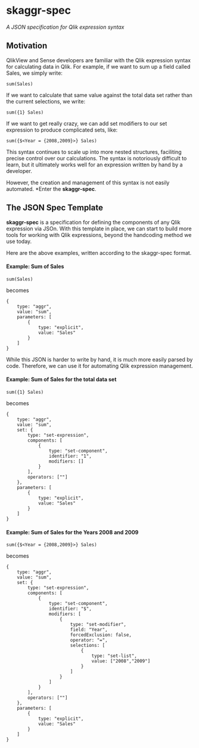 # skaggr-spec
*A JSON specification for Qlik expression syntax*

## Motivation
QlikView and Sense developers are familiar with the Qlik expression syntax for calculating data in Qlik. For example, if we want to sum up a field called Sales, we simply write:
```
sum(Sales)
```

If we want to calculate that same value against the total data set rather than the current selections, we write:
```
sum({1} Sales)
```
If we want to get really crazy, we can add set modifiers to our set expression to produce complicated sets, like:
```
sum({$<Year = {2008,2009}>} Sales)
```

This syntax continues to scale up into more nested structures, faciliting precise control over our calculations. The syntax is notoriously difficult to learn, but it ultimately works well for an expression written by hand by a developer.

However, the creation and management of this syntax is not easily automated. *Enter the **skaggr-spec**.

## The JSON Spec Template
**skaggr-spec** is a specification for defining the components of any Qlik expression via JSOn. With this template in place, we can start to build more tools for working with Qlik expressions, beyond the handcoding method we use today.

Here are the above examples, written according to the skaggr-spec format.

#### Example: Sum of Sales

```
sum(Sales)
```
becomes
```
{
    type: "aggr",
    value: "sum",
    parameters: [
        {
            type: "explicit",
            value: "Sales"
        }
    ]
}
```

While this JSON is harder to write by hand, it is much more easily parsed by code. Therefore, we can use it for automating Qlik expression management.

#### Example: Sum of Sales for the total data set

```
sum({1} Sales)
```
becomes
```
{
    type: "aggr",
    value: "sum",
    set: {
        type: "set-expression",
        components: [
            {
                type: "set-component",
                identifier: "1",
                modifiers: []
            }
        ],
        operators: [""]
    },
    parameters: [
        {
            type: "explicit",
            value: "Sales"
        }
    ]
}
```

#### Example: Sum of Sales for the Years 2008 and 2009
```
sum({$<Year = {2008,2009}>} Sales)
```
becomes
```
{
    type: "aggr",
    value: "sum",
    set: {
        type: "set-expression",
        components: [
            {
                type: "set-component",
                identifier: "$",
                modifiers: [
                    {
                        type: "set-modifier",
                        field: "Year",
                        forcedExclusion: false,
                        operator: "=",
                        selections: [
                            {
                                type: "set-list",
                                value: ["2008","2009"]
                            }
                        ]
                    }
                ]
            }
        ],
        operators: [""]
    },
    parameters: [
        {
            type: "explicit",
            value: "Sales"
        }
    ]
}
```
